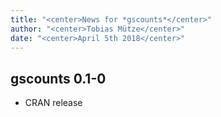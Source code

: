 ```yaml
---
title: "<center>News for *gscounts*</center>"
author: "<center>Tobias Mütze</center>"
date: "<center>April 5th 2018</center>"
---
```


## gscounts 0.1-0

* CRAN release
